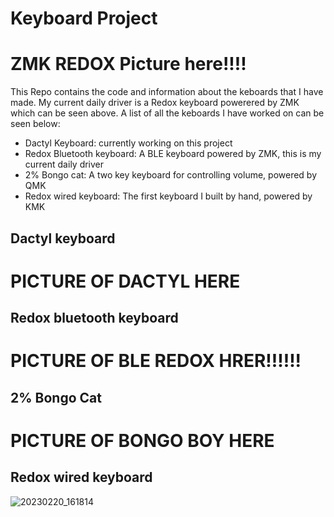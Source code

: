 # Keyboard Project

# ZMK REDOX Picture here!!!!

This Repo contains the code and information about the keboards that I have made. My current daily driver is a Redox keyboard powerered by ZMK which can be seen above. A list of all the keboards I have worked on can be seen below:

- Dactyl Keyboard: currently working on this project
- Redox Bluetooth keyboard: A BLE keyboard powered by ZMK, this is my current daily driver
- 2% Bongo cat: A two key keyboard for controlling volume, powered by QMK
- Redox wired keyboard: The first keyboard I built by hand, powered by KMK

## Dactyl keyboard 
# PICTURE OF DACTYL HERE

## Redox bluetooth keyboard
# PICTURE OF BLE REDOX HRER!!!!!!

## 2% Bongo Cat 
# PICTURE OF BONGO BOY HERE

## Redox wired keyboard
![20230220_161814](https://user-images.githubusercontent.com/111256162/220501778-74e25547-a3d0-4bc1-a29b-1218343e7bb3.jpg)
